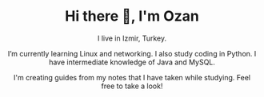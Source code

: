 <h1 align='center'> Hi there 👋, I'm Ozan </h1>

<p align='center'>
  I live in Izmir, Turkey.
</p>

<p align='center'>
  I’m currently learning Linux and networking. I also study coding in Python.
  I have intermediate knowledge of Java and MySQL.
</p>
  
<p align='center'>
  I'm creating guides from my notes that I have taken while studying. Feel free to take a look!
</p>

<!--
**ozanyucell/ozanyucell** is a ✨ _special_ ✨ repository because its `README.md` (this file) appears on your GitHub profile.

Here are some ideas to get you started:

- 🔭 I’m currently working on ...
- 🌱 I’m currently learning ...
- 👯 I’m looking to collaborate on ...
- 🤔 I’m looking for help with ...
- 💬 Ask me about ...
- 📫 How to reach me: ...
- 😄 Pronouns: ...
- ⚡ Fun fact: ...
-->
